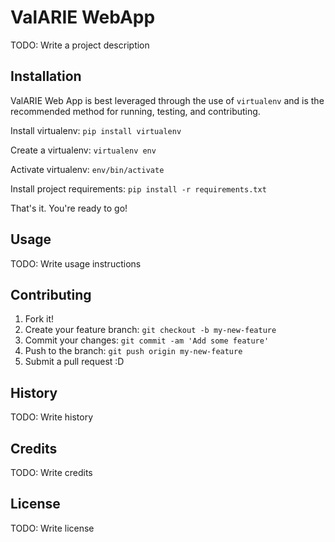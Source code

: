 # ValARIE WebApp

TODO: Write a project description

## Installation

ValARIE Web App is best leveraged through the use of `virtualenv` and is the recommended method
for running, testing, and contributing. 

Install virtualenv: `pip install virtualenv`

Create a virtualenv: `virtualenv env`

Activate virtualenv: `env/bin/activate`

Install project requirements: `pip install -r requirements.txt` 

That's it. You're ready to go! 

## Usage

TODO: Write usage instructions

## Contributing

1. Fork it!
2. Create your feature branch: `git checkout -b my-new-feature`
3. Commit your changes: `git commit -am 'Add some feature'`
4. Push to the branch: `git push origin my-new-feature`
5. Submit a pull request :D

## History

TODO: Write history

## Credits

TODO: Write credits

## License

TODO: Write license